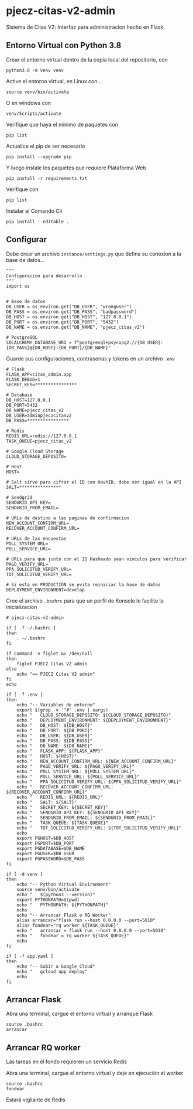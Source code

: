 # pjecz-citas-v2-admin

Sistema de Citas V2: Interfaz para administracion hecho en Flask.

## Entorno Virtual con Python 3.8

Crear el entorno virtual dentro de la copia local del repositorio, con

    python3.8 -m venv venv

Active el entorno virtual, en Linux con...

    source venv/bin/activate

O en windows con

    venv/Scripts/activate

Verifique que haya el mínimo de paquetes con

    pip list

Actualice el pip de ser necesario

    pip install --upgrade pip

Y luego instale los paquetes que requiere Plataforma Web

    pip install -r requirements.txt

Verifique con

    pip list

Instalar el Comando Cli

    pip install --editable .

## Configurar

Debe crear un archivo `instance/settings.py` que defina su conexion a la base de datos...

    """
    Configuracion para desarrollo
    """
    import os


    # Base de datos
    DB_USER = os.environ.get("DB_USER", "wronguser")
    DB_PASS = os.environ.get("DB_PASS", "badpassword")
    DB_HOST = os.environ.get("DB_HOST", "127.0.0.1")
    DB_PORT = os.environ.get("DB_PORT", "5432")
    DB_NAME = os.environ.get("DB_NAME", "pjecz_citas_v2")

    # PostgreSQL
    SQLALCHEMY_DATABASE_URI = f"postgresql+psycopg2://{DB_USER}:{DB_PASS}@{DB_HOST}:{DB_PORT}/{DB_NAME}"

Guarde sus configuraciones, contrasenas y tokens en un archivo `.env`

    # Flask
    FLASK_APP=citas_admin.app
    FLASK_DEBUG=1
    SECRET_KEY=****************

    # Database
    DB_HOST=127.0.0.1
    DB_PORT=5432
    DB_NAME=pjecz_citas_v2
    DB_USER=adminpjeczcitasv2
    DB_PASS=****************

    # Redis
    REDIS_URL=redis://127.0.0.1
    TASK_QUEUE=pjecz_citas_v2

    # Google Cloud Storage
    CLOUD_STORAGE_DEPOSITO=

    # Host
    HOST=

    # Salt sirve para cifrar el ID con HashID, debe ser igual en la API
    SALT=****************

    # Sendgrid
    SENDGRID_API_KEY=
    SENDGRID_FROM_EMAIL=

    # URLs de destino a las paginas de confirmacion
    NEW_ACCOUNT_CONFIRM_URL=
    RECOVER_ACCOUNT_CONFIRM_URL=

    # URLs de las encuestas
    POLL_SYSTEM_URL=
    POLL_SERVICE_URL=

    # URLs para que junto con el ID Hasheado sean vinculos para verificar
    PAGO_VERIFY_URL=
    PPA_SOLICITUD_VERIFY_URL=
    TDT_SOLICITUD_VERIFY_URL=

    # Si esta en PRODUCTION se evita reiniciar la base de datos
    DEPLOYMENT_ENVIRONMENT=develop

Cree el archivo `.bashrc` para que un perfil de Konsole le facilite la inicializacion

    # pjecz-citas-v2-admin

    if [ -f ~/.bashrc ]
    then
        . ~/.bashrc
    fi

    if command -v figlet &> /dev/null
    then
        figlet PJECZ Citas V2 admin
    else
        echo "== PJECZ Citas V2 admin"
    fi
    echo

    if [ -f .env ]
    then
        echo "-- Variables de entorno"
        export $(grep -v '^#' .env | xargs)
        echo "   CLOUD_STORAGE_DEPOSITO: ${CLOUD_STORAGE_DEPOSITO}"
        echo "   DEPLOYMENT_ENVIRONMENT: ${DEPLOYMENT_ENVIRONMENT}"
        echo "   DB_HOST: ${DB_HOST}"
        echo "   DB_PORT: ${DB_PORT}"
        echo "   DB_USER: ${DB_USER}"
        echo "   DB_PASS: ${DB_PASS}"
        echo "   DB_NAME: ${DB_NAME}"
        echo "   FLASK_APP: ${FLASK_APP}"
        echo "   HOST: ${HOST}"
        echo "   NEW_ACCOUNT_CONFIRM_URL: ${NEW_ACCOUNT_CONFIRM_URL}"
        echo "   PAGO_VERIFY_URL: ${PAGO_VERIFY_URL}"
        echo "   POLL_SYSTEM_URL: ${POLL_SYSTEM_URL}"
        echo "   POLL_SERVICE_URL: ${POLL_SERVICE_URL}"
        echo "   PPA_SOLICITUD_VERIFY_URL: ${PPA_SOLICITUD_VERIFY_URL}"
        echo "   RECOVER_ACCOUNT_CONFIRM_URL: ${RECOVER_ACCOUNT_CONFIRM_URL}"
        echo "   REDIS_URL: ${REDIS_URL}"
        echo "   SALT: ${SALT}"
        echo "   SECRET_KEY: ${SECRET_KEY}"
        echo "   SENDGRID_API_KEY: ${SENDGRID_API_KEY}"
        echo "   SENDGRID_FROM_EMAIL: ${SENDGRID_FROM_EMAIL}"
        echo "   TASK_QUEUE: ${TASK_QUEUE}"
        echo "   TDT_SOLICITUD_VERIFY_URL: ${TDT_SOLICITUD_VERIFY_URL}"
        echo
        export PGHOST=$DB_HOST
        export PGPORT=$DB_PORT
        export PGDATABASE=$DB_NAME
        export PGUSER=$DB_USER
        export PGPASSWORD=$DB_PASS
    fi

    if [ -d venv ]
    then
        echo "-- Python Virtual Environment"
        source venv/bin/activate
        echo "   $(python3 --version)"
        export PYTHONPATH=$(pwd)
        echo "   PYTHONPATH: ${PYTHONPATH}"
        echo
        echo "-- Arrancar Flask o RQ Worker"
        alias arrancar="flask run --host 0.0.0.0 --port=5010"
        alias fondear="rq worker ${TASK_QUEUE}"
        echo "   arrancar = flask run --host 0.0.0.0 --port=5010"
        echo "   fondear = rq worker ${TASK_QUEUE}"
        echo
    fi

    if [ -f app.yaml ]
    then
        echo "-- Subir a Google Cloud"
        echo "   gcloud app deploy"
        echo
    fi

## Arrancar Flask

Abra una terminal, cargue el entorno virtual y arranque Flask

    source .bashrc
    arrancar

## Arrancar RQ worker

Las tareas en el fondo requieren un servicio Redis

Abra una terminal, cargue el entorno virtual y deje en ejecución el worker

    source .bashrc
    fondear

Estará vigilante de Redis
